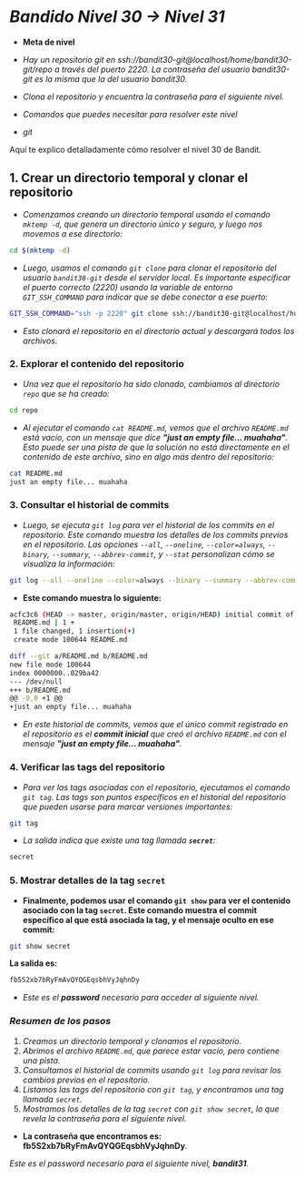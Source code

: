<!-- Autor: Daniel Benjamin Perez Morales -->
<!-- GitHub: https://github.com/DanielPerezMoralesDev13 -->
<!-- Correo electrónico: danielperezdev@proton.me  -->

# ***Bandido Nivel 30 → Nivel 31***

- **Meta de nivel**

- *Hay un repositorio git en ssh://bandit30-git@localhost/home/bandit30-git/repo a través del puerto 2220. La contraseña del usuario bandit30-git es la misma que la del usuario bandit30.*

- *Clona el repositorio y encuentra la contraseña para el siguiente nivel.*
- *Comandos que puedes necesitar para resolver este nivel*

- *git*

Aquí te explico detalladamente cómo resolver el nivel 30 de Bandit.

## **1. Crear un directorio temporal y clonar el repositorio**

- *Comenzamos creando un directorio temporal usando el comando `mktemp -d`, que genera un directorio único y seguro, y luego nos movemos a ese directorio:*

```bash
cd $(mktemp -d)
```

- *Luego, usamos el comando `git clone` para clonar el repositorio del usuario `bandit30-git` desde el servidor local. Es importante especificar el puerto correcto (2220) usando la variable de entorno `GIT_SSH_COMMAND` para indicar que se debe conectar a ese puerto:*

```bash
GIT_SSH_COMMAND="ssh -p 2220" git clone ssh://bandit30-git@localhost/home/bandit30-git/repo
```

- *Esto clonará el repositorio en el directorio actual y descargará todos los archivos.*

### **2. Explorar el contenido del repositorio**

- *Una vez que el repositorio ha sido clonado, cambiamos al directorio `repo` que se ha creado:*

```bash
cd repo
```

- *Al ejecutar el comando `cat README.md`, vemos que el archivo `README.md` está vacío, con un mensaje que dice **"just an empty file... muahaha"**. Esto puede ser una pista de que la solución no está directamente en el contenido de este archivo, sino en algo más dentro del repositorio:*

```bash
cat README.md
just an empty file... muahaha
```

### **3. Consultar el historial de commits**

- *Luego, se ejecuta `git log` para ver el historial de los commits en el repositorio. Este comando muestra los detalles de los commits previos en el repositorio. Las opciones `--all`, `--oneline`, `--color=always`, `--binary`, `--summary`, `--abbrev-commit`, y `--stat` personalizan cómo se visualiza la información:*

```bash
git log --all --oneline --color=always --binary --summary --abbrev-commit --stat
```

- **Este comando muestra lo siguiente:**

```bash
acfc3c6 (HEAD -> master, origin/master, origin/HEAD) initial commit of README.md
 README.md | 1 +
 1 file changed, 1 insertion(+)
 create mode 100644 README.md

diff --git a/README.md b/README.md
new file mode 100644
index 0000000..029ba42
--- /dev/null
+++ b/README.md
@@ -0,0 +1 @@
+just an empty file... muahaha
```

- *En este historial de commits, vemos que el único commit registrado en el repositorio es el **commit inicial** que creó el archivo `README.md` con el mensaje **"just an empty file... muahaha"**.*

### **4. Verificar las tags del repositorio**

- *Para ver las tags asociadas con el repositorio, ejecutamos el comando `git tag`. Las tags son puntos específicos en el historial del repositorio que pueden usarse para marcar versiones importantes:*

```bash
git tag
```

- *La salida indica que existe una tag llamada **`secret`**:*

```bash
secret
```

### **5. Mostrar detalles de la tag `secret`**

- **Finalmente, podemos usar el comando `git show` para ver el contenido asociado con la tag `secret`. Este comando muestra el commit específico al que está asociada la tag, y el mensaje oculto en ese commit:**

```bash
git show secret
```

**La salida es:**

```bash
fb5S2xb7bRyFmAvQYQGEqsbhVyJqhnDy
```

- *Este es el **password** necesario para acceder al siguiente nivel.*

### ***Resumen de los pasos***

1. *Creamos un directorio temporal y clonamos el repositorio.*
2. *Abrimos el archivo `README.md`, que parece estar vacío, pero contiene una pista.*
3. *Consultamos el historial de commits usando `git log` para revisar los cambios previos en el repositorio.*
4. *Listamos las tags del repositorio con `git tag`, y encontramos una tag llamada `secret`.*
5. *Mostramos los detalles de la tag `secret` con `git show secret`, lo que revela la contraseña para el siguiente nivel.*

- **La contraseña que encontramos es:**
**fb5S2xb7bRyFmAvQYQGEqsbhVyJqhnDy**.

*Este es el password necesario para el siguiente nivel, **bandit31**.*
